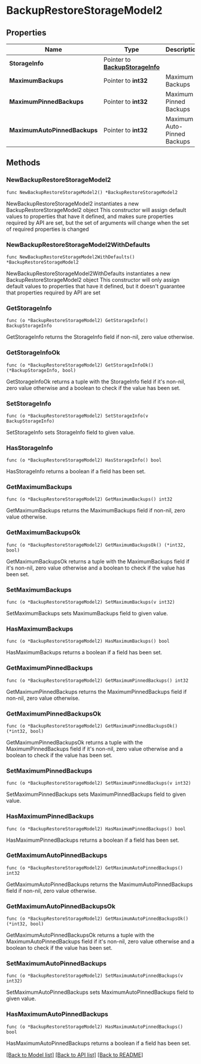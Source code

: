 # BackupRestoreStorageModel2

## Properties

Name | Type | Description | Notes
------------ | ------------- | ------------- | -------------
**StorageInfo** | Pointer to [**BackupStorageInfo**](BackupStorageInfo.md) |  | [optional] 
**MaximumBackups** | Pointer to **int32** | Maximum Backups | [optional] 
**MaximumPinnedBackups** | Pointer to **int32** | Maximum Pinned Backups  | [optional] 
**MaximumAutoPinnedBackups** | Pointer to **int32** | Maximum Auto-Pinned Backups  | [optional] 

## Methods

### NewBackupRestoreStorageModel2

`func NewBackupRestoreStorageModel2() *BackupRestoreStorageModel2`

NewBackupRestoreStorageModel2 instantiates a new BackupRestoreStorageModel2 object
This constructor will assign default values to properties that have it defined,
and makes sure properties required by API are set, but the set of arguments
will change when the set of required properties is changed

### NewBackupRestoreStorageModel2WithDefaults

`func NewBackupRestoreStorageModel2WithDefaults() *BackupRestoreStorageModel2`

NewBackupRestoreStorageModel2WithDefaults instantiates a new BackupRestoreStorageModel2 object
This constructor will only assign default values to properties that have it defined,
but it doesn't guarantee that properties required by API are set

### GetStorageInfo

`func (o *BackupRestoreStorageModel2) GetStorageInfo() BackupStorageInfo`

GetStorageInfo returns the StorageInfo field if non-nil, zero value otherwise.

### GetStorageInfoOk

`func (o *BackupRestoreStorageModel2) GetStorageInfoOk() (*BackupStorageInfo, bool)`

GetStorageInfoOk returns a tuple with the StorageInfo field if it's non-nil, zero value otherwise
and a boolean to check if the value has been set.

### SetStorageInfo

`func (o *BackupRestoreStorageModel2) SetStorageInfo(v BackupStorageInfo)`

SetStorageInfo sets StorageInfo field to given value.

### HasStorageInfo

`func (o *BackupRestoreStorageModel2) HasStorageInfo() bool`

HasStorageInfo returns a boolean if a field has been set.

### GetMaximumBackups

`func (o *BackupRestoreStorageModel2) GetMaximumBackups() int32`

GetMaximumBackups returns the MaximumBackups field if non-nil, zero value otherwise.

### GetMaximumBackupsOk

`func (o *BackupRestoreStorageModel2) GetMaximumBackupsOk() (*int32, bool)`

GetMaximumBackupsOk returns a tuple with the MaximumBackups field if it's non-nil, zero value otherwise
and a boolean to check if the value has been set.

### SetMaximumBackups

`func (o *BackupRestoreStorageModel2) SetMaximumBackups(v int32)`

SetMaximumBackups sets MaximumBackups field to given value.

### HasMaximumBackups

`func (o *BackupRestoreStorageModel2) HasMaximumBackups() bool`

HasMaximumBackups returns a boolean if a field has been set.

### GetMaximumPinnedBackups

`func (o *BackupRestoreStorageModel2) GetMaximumPinnedBackups() int32`

GetMaximumPinnedBackups returns the MaximumPinnedBackups field if non-nil, zero value otherwise.

### GetMaximumPinnedBackupsOk

`func (o *BackupRestoreStorageModel2) GetMaximumPinnedBackupsOk() (*int32, bool)`

GetMaximumPinnedBackupsOk returns a tuple with the MaximumPinnedBackups field if it's non-nil, zero value otherwise
and a boolean to check if the value has been set.

### SetMaximumPinnedBackups

`func (o *BackupRestoreStorageModel2) SetMaximumPinnedBackups(v int32)`

SetMaximumPinnedBackups sets MaximumPinnedBackups field to given value.

### HasMaximumPinnedBackups

`func (o *BackupRestoreStorageModel2) HasMaximumPinnedBackups() bool`

HasMaximumPinnedBackups returns a boolean if a field has been set.

### GetMaximumAutoPinnedBackups

`func (o *BackupRestoreStorageModel2) GetMaximumAutoPinnedBackups() int32`

GetMaximumAutoPinnedBackups returns the MaximumAutoPinnedBackups field if non-nil, zero value otherwise.

### GetMaximumAutoPinnedBackupsOk

`func (o *BackupRestoreStorageModel2) GetMaximumAutoPinnedBackupsOk() (*int32, bool)`

GetMaximumAutoPinnedBackupsOk returns a tuple with the MaximumAutoPinnedBackups field if it's non-nil, zero value otherwise
and a boolean to check if the value has been set.

### SetMaximumAutoPinnedBackups

`func (o *BackupRestoreStorageModel2) SetMaximumAutoPinnedBackups(v int32)`

SetMaximumAutoPinnedBackups sets MaximumAutoPinnedBackups field to given value.

### HasMaximumAutoPinnedBackups

`func (o *BackupRestoreStorageModel2) HasMaximumAutoPinnedBackups() bool`

HasMaximumAutoPinnedBackups returns a boolean if a field has been set.


[[Back to Model list]](../README.md#documentation-for-models) [[Back to API list]](../README.md#documentation-for-api-endpoints) [[Back to README]](../README.md)


